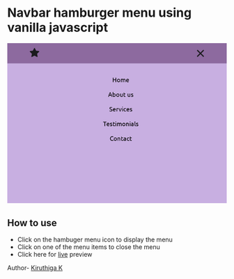 # Navbar hamburger menu using vanilla javascript

![](./screenshot.png)

## How to use

- Click on the hambuger menu icon to display the menu
- Click on one of the menu items to close the menu
- Click here for [live](https://kiruanime2003.github.io/navbar-hamburger-menu/) preview

Author- [Kiruthiga K](https://kiruanime2003.github.io/navbar-hamburger-menu/)
